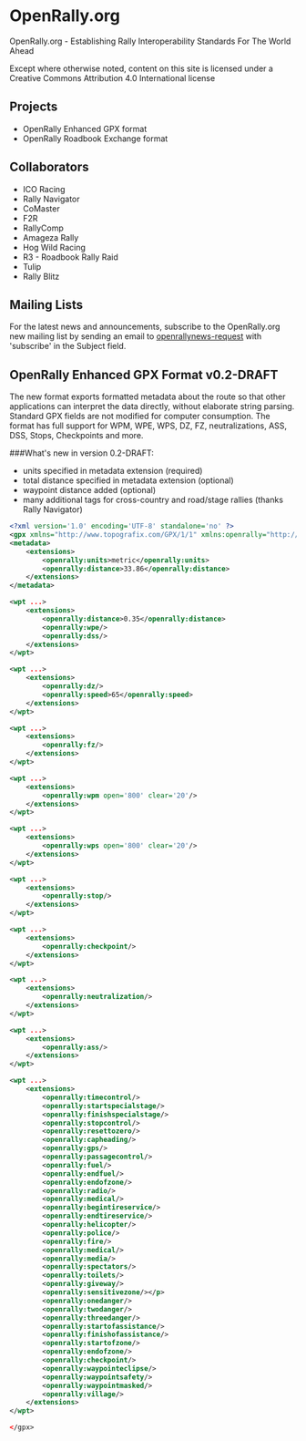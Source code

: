 # OpenRally.org
OpenRally.org - Establishing Rally Interoperability Standards For The World Ahead

Except where otherwise noted, content on this site is licensed under a Creative Commons Attribution 4.0 International license

## Projects
* OpenRally Enhanced GPX format
* OpenRally Roadbook Exchange format

## Collaborators
* ICO Racing
* Rally Navigator
* CoMaster
* F2R
* RallyComp
* Amageza Rally
* Hog Wild Racing
* R3 - Roadbook Rally Raid
* Tulip
* Rally Blitz

## Mailing Lists
For the latest news and announcements, subscribe to the OpenRally.org new mailing list by sending an email to [openrallynews-request](mailto:openrallynews-request@freelists.org?subject=subscribe) with 'subscribe' in the Subject field.

## OpenRally Enhanced GPX Format v0.2-DRAFT
The new format exports formatted metadata about the route so that other applications can interpret the data directly, without elaborate string parsing. Standard GPX fields are not modified for computer consumption. The format has full support for WPM, WPE, WPS, DZ, FZ, neutralizations, ASS, DSS, Stops, Checkpoints and more. 

###What's new in version 0.2-DRAFT:
* units specified in metadata extension (required)
* total distance specified in metadata extension (optional)
* waypoint distance added (optional)
* many additional tags for cross-country and road/stage rallies (thanks Rally Navigator)

```xml
<?xml version='1.0' encoding='UTF-8' standalone='no' ?>
<gpx xmlns="http://www.topografix.com/GPX/1/1" xmlns:openrally="http://www.openrally.org/xmlschemas/GpxExtensions/v0.2-DRAFT" ... >
<metadata> 
	<extensions>
		<openrally:units>metric</openrally:units>
		<openrally:distance>33.86</openrally:distance>
	</extensions>
</metadata>

<wpt ...>
	<extensions>
		<openrally:distance>0.35</openrally:distance>
		<openrally:wpe/>
		<openrally:dss/>
	</extensions>
</wpt>

<wpt ...>
	<extensions>
		<openrally:dz/>
		<openrally:speed>65</openrally:speed>
	</extensions>
</wpt>

<wpt ...>
	<extensions>
		<openrally:fz/>
	</extensions>
</wpt>

<wpt ...>
	<extensions>
		<openrally:wpm open='800' clear='20'/>
	</extensions>
</wpt>

<wpt ...>
	<extensions>
		<openrally:wps open='800' clear='20'/>
	</extensions>
</wpt>

<wpt ...>
	<extensions>
		<openrally:stop/>
	</extensions>
</wpt>

<wpt ...>
	<extensions>
		<openrally:checkpoint/>
	</extensions>
</wpt>

<wpt ...>
	<extensions>
		<openrally:neutralization/>
	</extensions>
</wpt>

<wpt ...>
	<extensions>
		<openrally:ass/>
	</extensions>
</wpt>

<wpt ...>
	<extensions>
		<openrally:timecontrol/>
		<openrally:startspecialstage/>
		<openrally:finishspecialstage/>
		<openrally:stopcontrol/>
		<openrally:resettozero/>
		<openrally:capheading/>
		<openrally:gps/>
		<openrally:passagecontrol/>
		<openrally:fuel/>
		<openrally:endfuel/>
		<openrally:endofzone/>
		<openrally:radio/>
		<openrally:medical/>
		<openrally:begintireservice/>
		<openrally:endtireservice/>
		<openrally:helicopter/>
		<openrally:police/>
		<openrally:fire/>
		<openrally:medical/>
		<openrally:media/>
		<openrally:spectators/>
		<openrally:toilets/>
		<openrally:giveway/>
		<openrally:sensitivezone/></p>
		<openrally:onedanger/>
		<openrally:twodanger/>
		<openrally:threedanger/>
		<openrally:startofassistance/>
		<openrally:finishofassistance/>
		<openrally:startofzone/>
		<openrally:endofzone/>
		<openrally:checkpoint/>
		<openrally:waypointeclipse/>
		<openrally:waypointsafety/>
		<openrally:waypointmasked/>
		<openrally:village/>
	</extensions>
</wpt>

</gpx>
```
